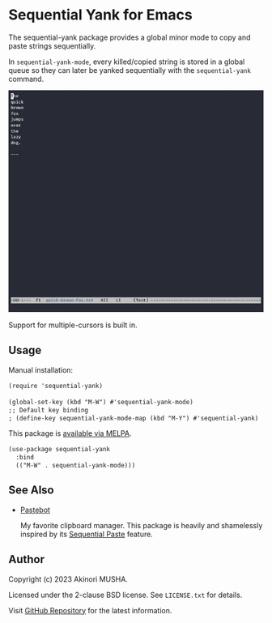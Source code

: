 # Sequential Yank for Emacs

The sequential-yank package provides a global minor mode to copy and
paste strings sequentially.

In `sequential-yank-mode`, every killed/copied string is stored in a
global queue so they can later be yanked sequentially with the
`sequential-yank` command.

![screen cast](screencast.gif)

Support for multiple-cursors is built in.

## Usage

Manual installation:

```emacs-lisp
(require 'sequential-yank)

(global-set-key (kbd "M-W") #'sequential-yank-mode)
;; Default key binding
; (define-key sequential-yank-mode-map (kbd "M-Y") #'sequential-yank)
```

This package is [available via MELPA](https://melpa.org/#/sequential-yank).

```emacs-lisp
(use-package sequential-yank
  :bind
  (("M-W" . sequential-yank-mode)))
```

## See Also

- [Pastebot](https://tapbots.com/pastebot/)

    My favorite clipboard manager.  This package is heavily and shamelessly inspired by its [Sequential Paste](https://tapbots.com/pastebot/#sequence) feature.

## Author

Copyright (c) 2023 Akinori MUSHA.

Licensed under the 2-clause BSD license.  See `LICENSE.txt` for details.

Visit [GitHub Repository](https://github.com/knu/sequential-yank.el) for the latest information.
